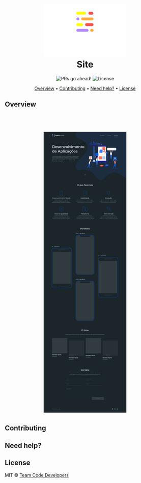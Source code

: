 <h1 align="center">
  <br>
  <img src="https://raw.githubusercontent.com/AdrianoPereira/teamcodedevs.github.io/main/assets/header-logo.png") alt="Team Code Developers" width="260">
  <br>
  Site
  <br>
</h1>

<p align="center">
  <img src="https://img.shields.io/badge/PRs-go ahead-%23b388ffff.svg" alt="PRs go ahead!" />

  <img alt="License" src="https://img.shields.io/badge/license-MIT-%23ff5252ff">
</p>

<p align="center">
  <a href="#themes">Overview</a> •
  <a href="#contributing">Contributing</a> •
  <a href="#need-help">Need help?</a> •
  <a href="#license">License</a>
</p>

## Overview
<h1 align="center">
  <br>
  <img src="https://raw.githubusercontent.com/AdrianoPereira/teamcodedevs.github.io/main/assets/screen-prototype.png" alt="Prototype" width="260">
</h1>

## Contributing

## Need help?

## License

MIT © [Team Code Developers](https://github.com/teamcodedevs)
